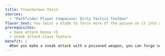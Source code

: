 ```yaml
---
title: Treacherous Toxin
sources:
  - "Pathfinder Player Companion: Dirty Tactics Toolbox"
flavor_text: You twist a blade to force more of the poison on it into an enemy's bloodstream.
prerequisites:
  - base attack bonus +5
  - sneak attack class feature
benefit: |
  When you make a sneak attack with a poisoned weapon, you can forgo some of your sneak attack damage to increase the save DC of your poison, increasing the poison's save DC by 1 for every 1d6 points of sneak attack damage you forgo. This can't cause the save DC to exceed 15 + 1/2 your character level.
---
```

